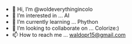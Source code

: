 - 👋 Hi, I’m @woldeverythingincolo
- 👀 I’m interested in ... AI 
- 🌱 I’m currently learning ... Phython
- 💞️ I’m looking to collaborate on ... Colorize:)
- 📫 How to reach me ... waldopr15@gmail.com

<!---
woldeverythingincolor/woldeverythingincolor is a ✨ special ✨ repository because its `README.md` (this file) appears on your GitHub profile.
You can click the Preview link to take a look at your changes.
--->
